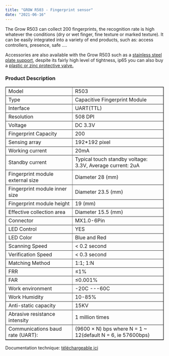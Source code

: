 ```yaml
---
title: "GROW R503 - Fingerprint sensor"
date: "2021-06-16"
---
```


The Grow R503 can collect 200 fingerprints, the recognition rate is high whatever the conditions (dry or wet finger, fine texture or marked texture). It can be easily integrated into a variety of end products, such as: access controllers, presence, safe ....

Accessories are also available with the Grow R503 such as a [stainless steel plate support](https://www.haade.fr/produit/grandir-r503-plaque-inox-plus-protection-r503/), despite its fairly high level of tightness, ip65 you can also buy a [plastic or zinc protective valve.](https://www.haade.fr/produit/grandir-r503-plaque-inox-plus-protection-r503/)

### Product Description

<table border="1" cellspacing="0"><tbody><tr><td><div>Model</div></td><td><div>R503</div></td></tr><tr><td><div>Type</div></td><td><div>Capacitive Fingerprint Module</div></td></tr><tr><td><div>Interface</div></td><td><div>UART(TTL)</div></td></tr><tr><td><div>Resolution</div></td><td><div>508 DPI</div></td></tr><tr><td><div>Voltage</div></td><td><div>DC 3.3V</div></td></tr><tr><td><div>Fingerprint Capacity</div></td><td><div>200</div></td></tr><tr><td><div>Sensing array</div></td><td><div>192*192 pixel</div></td></tr><tr><td><div>Working current</div></td><td><div>20mA</div></td></tr><tr><td><div>Standby current</div></td><td><div>Typical touch standby voltage: 3.3V, Average current: 2uA</div></td></tr><tr><td><div>Fingerprint module external size</div></td><td><div>Diameter 28 (mm)</div></td></tr><tr><td><div>Fingerprint module inner size</div></td><td><div>Diameter 23.5 (mm)</div></td></tr><tr><td><div>Fingerprint module height</div></td><td><div>19 (mm)</div></td></tr><tr><td><div>Effective collection area</div></td><td><div>Diameter 15.5 (mm)</div></td></tr><tr><td><div>Connector</div></td><td><div>MX1.0-6Pin</div></td></tr><tr><td><div>LED Control</div></td><td><div>YES</div></td></tr><tr><td><div>LED Color</div></td><td><div>Blue and Red</div></td></tr><tr><td><div>Scanning Speed</div></td><td><div>&lt; 0.2 second</div></td></tr><tr><td><div>Verification Speed</div></td><td><div>&lt; 0.3 second</div></td></tr><tr><td><div>Matching Method</div></td><td><div>1:1; 1:N</div></td></tr><tr><td><div>FRR</div></td><td><div>≤1%</div></td></tr><tr><td><div>FAR</div></td><td><div>≤0.001%</div></td></tr><tr><td><div>Work environment</div></td><td><div>-20C ---60C</div></td></tr><tr><td><div>Work Humidity</div></td><td><div>10-85%</div></td></tr><tr><td><div>Anti-static capacity</div></td><td><div>15KV</div></td></tr><tr><td><div>Abrasive resistance intensity</div></td><td><div>1 million times</div></td></tr><tr><td><div>Communications baud rate (UART):</div></td><td><div data-spm-anchor-id="a2g0o.detail.1000023.i2.22f73eb80SR5JB">(9600 × N) bps where N = 1 ~ 12(default N = 6, ie 57600bps)</div></td></tr></tbody></table>

Documentation technique: [téléchargeable ici](https://www.dropbox.com/sh/epucei8lmoz7xpp/AAAmon04b1DiSOeh1q4nAhzAa?dl=0&preview=R503+fingerprint+module+user+manual.pdf)
